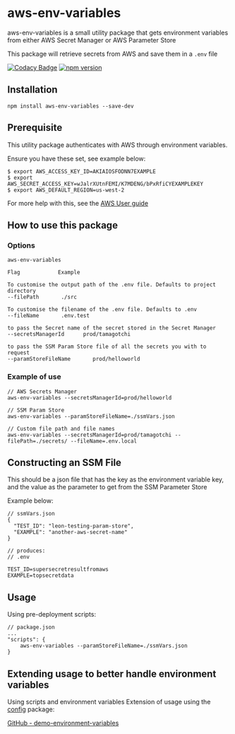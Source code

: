 # aws-env-variables

aws-env-variables is a small utility package that gets environment variables from either AWS Secret Manager or AWS Parameter Store

This package will retrieve secrets from AWS and save them in a `.env` file


[![Codacy Badge](https://app.codacy.com/project/badge/Grade/f701f47664a44534aca7232bf3247f45)](https://www.codacy.com/gh/leoncross/aws-env-variables/dashboard?utm_source=github.com&amp;utm_medium=referral&amp;utm_content=leoncross/aws-env-variables&amp;utm_campaign=Badge_Grade)
[![npm version](https://badge.fury.io/js/aws-env-variables.svg)](https://badge.fury.io/js/aws-env-variables)

## Installation

```
npm install aws-env-variables --save-dev
```

## Prerequisite
This utility package authenticates with AWS through environment variables.

Ensure you have these set, see example below:

```
$ export AWS_ACCESS_KEY_ID=AKIAIOSFODNN7EXAMPLE
$ export AWS_SECRET_ACCESS_KEY=wJalrXUtnFEMI/K7MDENG/bPxRfiCYEXAMPLEKEY
$ export AWS_DEFAULT_REGION=us-west-2
```
For more help with this, see the [AWS User guide](https://docs.aws.amazon.com/cli/latest/userguide/cli-configure-envvars.html)

## How to use this package
### Options

```
aws-env-variables

Flag            Example

To customise the output path of the .env file. Defaults to project directory
--filePath       ./src

To customise the filename of the .env file. Defaults to .env
--fileName       .env.test

to pass the Secret name of the secret stored in the Secret Manager
--secretsManagerId      prod/tamagotchi

to pass the SSM Param Store file of all the secrets you with to request
--paramStoreFileName       prod/helloworld
```

### Example of use

```
// AWS Secrets Manager
aws-env-variables --secretsManagerId=prod/helloworld

// SSM Param Store
aws-env-variables --paramStoreFileName=./ssmVars.json         

// Custom file path and file names
aws-env-variables --secretsManagerId=prod/tamagotchi --filePath=./secrets/ --fileName=.env.local

```

## Constructing an SSM File
This should be a json file that has the key as the environment variable key, and the value as the parameter to get from the SSM Parameter Store 

Example below:
```
// ssmVars.json
{
  "TEST_ID": "leon-testing-param-store",
  "EXAMPLE": "another-aws-secret-name"
}

// produces:
// .env

TEST_ID=supersecretresultfromaws
EXAMPLE=topsecretdata
```

## Usage
Using pre-deployment scripts:
```
// package.json
...
"scripts": {
    aws-env-variables --paramStoreFileName=./ssmVars.json
}
```

## Extending usage to better handle environment variables
Using scripts and environment variables
Extension of usage using the [config](https://www.npmjs.com/package/config) package:

[GitHub - demo-environment-variables](https://github.com/leoncross/demo-environment-variables)
